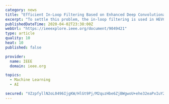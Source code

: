 ```yaml
---
category: news
title: "Efficient In-Loop Filtering Based on Enhanced Deep Convolutional Neural Networks for HEVC"
excerpt: "To settle this problem, the in-loop filtering is used in HEVC to eliminate artifacts. Inspired by the success of deep learning, we propose an efficient in-loop filtering algorithm based on the enhanced deep convolutional neural networks (EDCNN) for significantly improving the performance of in-loop filtering in HEVC. Firstly, the problems of ..."
publishedDateTime: 2020-04-02T23:38:00Z
webUrl: "https://ieeexplore.ieee.org/document/9049421"
type: article
quality: 10
heat: 10
published: false

provider:
  name: IEEE
  domain: ieee.org

topics:
  - Machine Learning
  - AI

secured: "VZzpfyllN2oL0496IjgKW/HlGt9Pj/M2quzHbe6ZjBWgwoU+ehe32eaPxIuY2gIZ9RaNKXXNHZ4u1QIkwhNAr/uGxm4XEcOjCY6NsUqUXszDA5w9oAOCkC9EsVcd/p10h6L4L682xd9J4KxLkDpj2v9j9X1Gpjirc5Ary9TZ/wgFPVIBO1WDFeT5mHLPk5rxyrplkuoGzKM8FRCbdAAQqDAp1WLg7S12cjDJ4MJ3Sb89O4RwFfEa8vkQ4shVDpEO5rUdWP9c6tGNUEcUBfsWOj/lEtv8caQ5OSBJWD6llhAo6MXVQ+70K6kbZePigJvE;f/6BxktUaGWuEHTmBLUXEg=="
---
```



